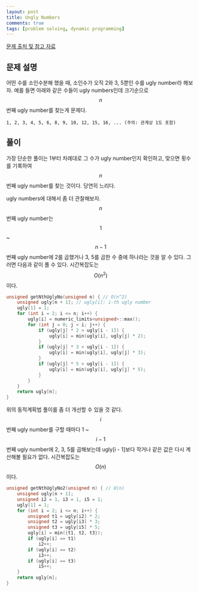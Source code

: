 ```yaml
---
layout: post
title: Ungly Numbers
comments: true
tags: [problem solving, dynamic programming]
---
```


[문제 출처 및 참고 자료](http://www.geeksforgeeks.org/ugly-numbers/)

## 문제 설명

어떤 수를 소인수분해 했을 때, 소인수가 오직 2와 3, 5뿐인 수를 ugly number라 해보자. 예를 들면 아래와 같은 수들이 ugly numbers인데 크기순으로 $$n$$번째 ugly number를 찾는게 문제다.

`1, 2, 3, 4, 5, 6, 8, 9, 10, 12, 15, 16, ... (주의: 관계상 1도 포함)`

## 풀이

가장 단순한 풀이는 1부터 차례대로 그 수가 ugly number인지 확인하고, 맞으면 횟수를 기록하여 $$n$$번째 ugly number를 찾는 것이다. 당연히 느리다.

ugly numbers에 대해서 좀 더 관찰해보자. $$n$$번째 ugly number는 $$1$$ ~ $$n-1$$번째 ugly number에 2를 곱했거나 3, 5를 곱한 수 중에 하나라는 것을 알 수 있다. 그러면 다음과 같이 풀 수 있다. 시간복잡도는 $$O(n^2)$$이다.

``` c++
unsigned getNthUglyNo(unsigned n) { // O(n^2)
    unsigned ugly[n + 1]; // ugly[i]: i-th ugly number
    ugly[1] = 1;
    for (int i = 2; i <= n; i++) {
        ugly[i] = numeric_limits<unsigned>::max();
        for (int j = 0; j < i; j++) {
            if (ugly[j] * 2 > ugly[i - 1]) {
                ugly[i] = min(ugly[i], ugly[j] * 2);
            }
            if (ugly[j] * 3 > ugly[i - 1]) {
                ugly[i] = min(ugly[i], ugly[j] * 3);
            }
            if (ugly[j] * 5 > ugly[i - 1]) {
                ugly[i] = min(ugly[i], ugly[j] * 5);
            }
        }
    }
    return ugly[n];
}
```

위의 동적계획법 풀이를 좀 더 개선할 수 있을 것 같다. $$i$$번째 ugly number를 구할 때마다 1 ~ $$i-1$$번째 ugly number에 2, 3, 5를 곱해보는데 ugly[i - 1]보다 작거나 같은 값은 다시 계산해볼 필요가 없다. 시간복잡도는 $$ O(n)$$이다.

```c++
unsigned getNthUglyNo2(unsigned n) { // O(n)
    unsigned ugly[n + 1];
    unsigned i2 = 1, i3 = 1, i5 = 1;
    ugly[1] = 1;
    for (int i = 2; i <= n; i++) {
        unsigned t1 = ugly[i2] * 2;
        unsigned t2 = ugly[i3] * 3;
        unsigned t3 = ugly[i5] * 5;
        ugly[i] = min({t1, t2, t3});
        if (ugly[i] == t1)
            i2++;
        if (ugly[i] == t2)
            i3++;
        if (ugly[i] == t3)
            i5++;
    }
    return ugly[n];
}
```

